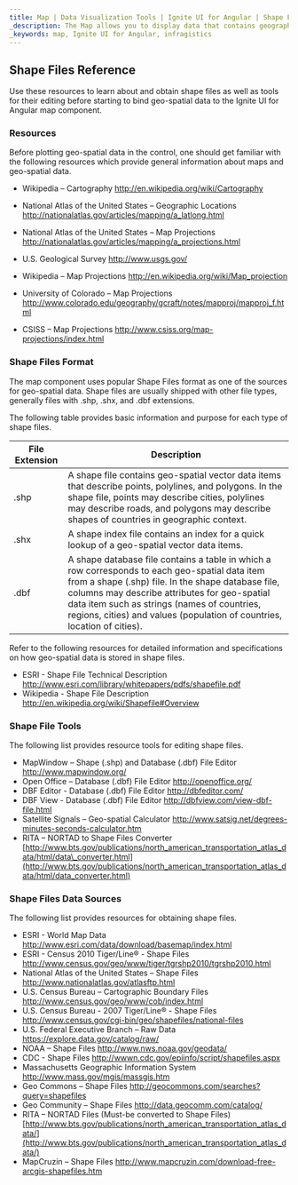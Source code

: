 ```yaml
---
title: Map | Data Visualization Tools | Ignite UI for Angular | Shape Files Reference | Infragistics
_description: The Map allows you to display data that contains geographic locations from view models or geo-spatial data loaded from shape files on geographic imagery maps.View the demo, dependencies, usage and toolbar for more information. 
_keywords: map, Ignite UI for Angular, infragistics
---
```


## Shape Files Reference

Use these resources to learn about and obtain shape files as well as tools for their editing before starting to bind geo-spatial data to the Ignite UI for Angular map component.

### Resources

Before plotting geo-spatial data in the control, one should get familiar with the following resources which provide general information about maps and geo-spatial data.

-   Wikipedia – Cartography
    <http://en.wikipedia.org/wiki/Cartography>

-   National Atlas of the United States – Geographic Locations
    <http://nationalatlas.gov/articles/mapping/a_latlong.html>

-   National Atlas of the United States – Map Projections
    <http://nationalatlas.gov/articles/mapping/a_projections.html>

-   U.S. Geological Survey
    <http://www.usgs.gov/>

-   Wikipedia – Map Projections
    <http://en.wikipedia.org/wiki/Map_projection>

-   University of Colorado – Map Projections
    <http://www.colorado.edu/geography/gcraft/notes/mapproj/mapproj_f.html>

-   CSISS – Map Projections
    <http://www.csiss.org/map-projections/index.html>

### Shape Files Format

The map component uses popular Shape Files format as one of the sources for geo-spatial data. Shape files are usually shipped with other file types, generally files with .shp, .shx, and .dbf extensions.

The following table provides basic information and purpose for each type of shape files.

| File Extension | Description                                                                                                                                                                                                                                                                                                                     |
| -------------- | ------------------------------------------------------------------------------------------------------------------------------------------------------------------------------------------------------------------------------------------------------------------------------------------------------------------------------- |
| .shp           | A shape file contains geo-spatial vector data items that describe points, polylines, and polygons. In the shape file, points may describe cities, polylines may describe roads, and polygons may describe shapes of countries in geographic context.                                                                            |
| .shx           | A shape index file contains an index for a quick lookup of a geo-spatial vector data items.                                                                                                                                                                                                                                     |
| .dbf           | A shape database file contains a table in which a row corresponds to each geo-spatial data item from a shape (.shp) file. In the shape database file, columns may describe attributes for geo-spatial data item such as strings (names of countries, regions, cities) and values (population of countries, location of cities). |

Refer to the following resources for detailed information and specifications on how geo-spatial data is stored in shape files.

-   ESRI - Shape File Technical Description
    <http://www.esri.com/library/whitepapers/pdfs/shapefile.pdf>
-   Wikipedia - Shape File Description
    <http://en.wikipedia.org/wiki/Shapefile#Overview>

### Shape File Tools

The following list provides resource tools for editing shape files.

-   MapWindow – Shape (.shp) and Database (.dbf) File Editor
    <http://www.mapwindow.org/>
-   Open Office – Database (.dbf) File Editor
    <http://openoffice.org/>
-   DBF Editor - Database (.dbf) File Editor
    <http://dbfeditor.com/>
-   DBF View - Database (.dbf) File Editor
    <http://dbfview.com/view-dbf-file.html>
-   Satellite Signals – Geo-spatial Calculator
    <http://www.satsig.net/degrees-minutes-seconds-calculator.htm>
-   RITA – NORTAD to Shape Files Converter
    [http://www.bts.gov/publications/north_american_transportation_atlas_data/html/data\_converter.html](http://www.bts.gov/publications/north_american_transportation_atlas_data/html/data_converter.html)

### Shape Files Data Sources

The following list provides resources for obtaining shape files. 

-   ESRI - World Map Data
    <http://www.esri.com/data/download/basemap/index.html>
-   ESRI - Census 2010 Tiger/Line® - Shape Files
    <http://www.census.gov/geo/www/tiger/tgrshp2010/tgrshp2010.html>
-   National Atlas of the United States – Shape Files
    <http://www.nationalatlas.gov/atlasftp.html>
-   U.S. Census Bureau – Cartographic Boundary Files
    <http://www.census.gov/geo/www/cob/index.html>
-   U.S. Census Bureau - 2007 Tiger/Line® - Shape Files
    <http://www.census.gov/cgi-bin/geo/shapefiles/national-files>
-   U.S. Federal Executive Branch – Raw Data
    <https://explore.data.gov/catalog/raw/>
-   NOAA – Shape Files
    <http://www.nws.noaa.gov/geodata/>
-   CDC - Shape Files
    <http://wwwn.cdc.gov/epiinfo/script/shapefiles.aspx>
-   Massachusetts Geographic Information System
    <http://www.mass.gov/mgis/massgis.htm>
-   Geo Commons – Shape Files
    <http://geocommons.com/searches?query=shapefiles>
-   Geo Community – Shape Files
    <http://data.geocomm.com/catalog/>
-   RITA – NORTAD Files (Must-be converted to Shape Files)
    [http://www.bts.gov/publications/north_american_transportation_atlas_data/](http://www.bts.gov/publications/north_american_transportation_atlas_data/)
-   MapCruzin – Shape Files
    <http://www.mapcruzin.com/download-free-arcgis-shapefiles.htm>
